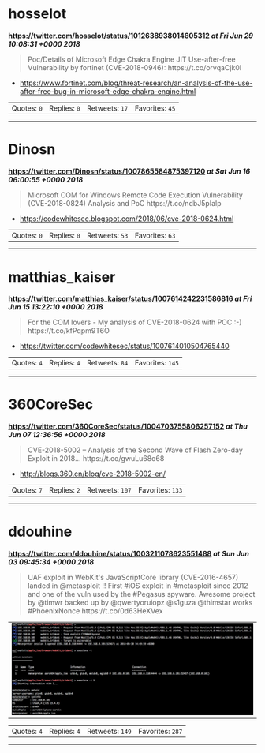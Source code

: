 # hosselot
**https://twitter.com/hosselot/status/1012638938014605312 _at Fri Jun 29 10:08:31 +0000 2018_**
<blockquote>
Poc/Details of Microsoft Edge Chakra Engine JIT Use-after-free Vulnerability by fortinet (CVE-2018-0946):
https://t.co/orvqaCjk0l
</blockquote>

* https://www.fortinet.com/blog/threat-research/an-analysis-of-the-use-after-free-bug-in-microsoft-edge-chakra-engine.html

<table><tr>
<td>Quotes: <code>0</code></td>
<td>Replies: <code>0</code></td>
<td>Retweets: <code>17</code></td>
<td>Favorites: <code>45</code></td>
</tr></table>

---

# Dinosn
**https://twitter.com/Dinosn/status/1007865584875397120 _at Sat Jun 16 06:00:55 +0000 2018_**
<blockquote>
Microsoft COM for Windows Remote Code Execution Vulnerability (CVE-2018-0824) Analysis and PoC
https://t.co/ndbJ5pIalp
</blockquote>

* https://codewhitesec.blogspot.com/2018/06/cve-2018-0624.html

<table><tr>
<td>Quotes: <code>0</code></td>
<td>Replies: <code>0</code></td>
<td>Retweets: <code>53</code></td>
<td>Favorites: <code>63</code></td>
</tr></table>

---

# matthias_kaiser
**https://twitter.com/matthias_kaiser/status/1007614242231586816 _at Fri Jun 15 13:22:10 +0000 2018_**
<blockquote>
For the COM lovers -  My analysis of CVE-2018-0624 with POC :-) https://t.co/kfPqpm9T6O
</blockquote>

* https://twitter.com/codewhitesec/status/1007614010504765440

<table><tr>
<td>Quotes: <code>4</code></td>
<td>Replies: <code>4</code></td>
<td>Retweets: <code>84</code></td>
<td>Favorites: <code>145</code></td>
</tr></table>

---

# 360CoreSec
**https://twitter.com/360CoreSec/status/1004703755806257152 _at Thu Jun 07 12:36:56 +0000 2018_**
<blockquote>
CVE-2018-5002 – Analysis of the Second Wave of Flash Zero-day Exploit in 2018... https://t.co/gwuLu68o68
</blockquote>

* http://blogs.360.cn/blog/cve-2018-5002-en/

<table><tr>
<td>Quotes: <code>7</code></td>
<td>Replies: <code>2</code></td>
<td>Retweets: <code>107</code></td>
<td>Favorites: <code>133</code></td>
</tr></table>

---

# ddouhine
**https://twitter.com/ddouhine/status/1003211078623551488 _at Sun Jun 03 09:45:34 +0000 2018_**
<blockquote>
UAF exploit in WebKit's JavaScriptCore library (CVE-2016-4657) landed in @metasploit !! First #iOS exploit in #metasploit since 2012 and one of the vuln used by the #Pegasus spyware. Awesome project by @timwr backed up by @qwertyoruiopz @s1guza @thimstar works #PhoenixNonce https://t.co/0d63HeXVex
</blockquote>


<table><tr>
<td><img src="pictures/http+++pbs.twimg.com+media+DewfCNeWkAENjwr.jpg" alt="http://pbs.twimg.com/media/DewfCNeWkAENjwr.jpg"></td>
</tr></table>
<table><tr>
<td>Quotes: <code>4</code></td>
<td>Replies: <code>4</code></td>
<td>Retweets: <code>149</code></td>
<td>Favorites: <code>287</code></td>
</tr></table>

---

